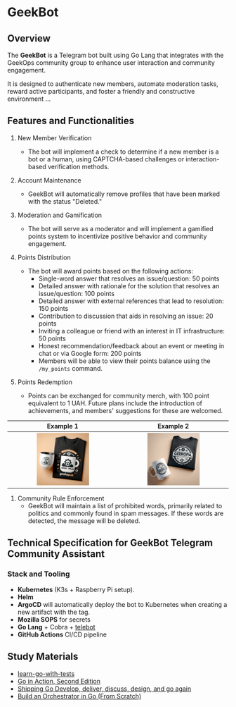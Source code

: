 # GeekBot

## Overview

The **GeekBot** is a Telegram bot built using Go Lang that integrates with the GeekOps community group to enhance user interaction and community engagement.

It is designed to authenticate new members, automate moderation tasks, reward active participants, and foster a friendly and constructive environment ...

## Features and Functionalities

1. New Member Verification
    - The bot will implement a check to determine if a new member is a bot or a human, using CAPTCHA-based challenges or interaction-based verification methods.

2. Account Maintenance
    - GeekBot will automatically remove profiles that have been marked with the status "Deleted."

3. Moderation and Gamification
    - The bot will serve as a moderator and will implement a gamified points system to incentivize positive behavior and community engagement.

4. Points Distribution
    - The bot will award points based on the following actions:
        - Single-word answer that resolves an issue/question: 50 points
        - Detailed answer with rationale for the solution that resolves an issue/question: 100 points
        - Detailed answer with external references that lead to resolution: 150 points
        - Contribution to discussion that aids in resolving an issue: 20 points
        - Inviting a colleague or friend with an interest in IT infrastructure: 50 points
        - Honest recommendation/feedback about an event or meeting in chat or via Google form: 200 points
        - Members will be able to view their points balance using the `/my_points` command.

5. Points Redemption
    - Points can be exchanged for community merch, with 100 point equivalent to 1 UAH. Future plans include the introduction of achievements, and members' suggestions for these are welcomed.

<!-- markdownlint-disable MD033 -->
| Example 1 | Example 2 |
| :---: | :---: |
| <img src=docs/images/gift-1.png width="50%" /> | <img src=docs/images/gift-2.png width="50%" /> |
<!-- markdownlint-enable MD033 -->

1. Community Rule Enforcement
    - GeekBot will maintain a list of prohibited words, primarily related to politics and commonly found in spam messages. If these words are detected, the message will be deleted.

## Technical Specification for GeekBot Telegram Community Assistant

### Stack and Tooling

- **Kubernetes** (K3s + Raspberry Pi setup).
- **Helm**
- **ArgoCD** will automatically deploy the bot to Kubernetes when creating a new artifact with the tag.
- **Mozilla SOPS** for secrets
- **Go Lang** + Cobra + [telebot](https://github.com/tucnak/telebot)
- **GitHub Actions** CI/CD pipeline

## Study Materials

- [learn-go-with-tests](https://quii.gitbook.io/learn-go-with-tests)
- [Go in Action, Second Edition](https://www.manning.com/books/go-in-action-second-edition)
- [Shipping Go Develop, deliver, discuss, design, and go again](https://www.manning.com/books/shipping-go)
- [Build an Orchestrator in Go (From Scratch)](https://www.manning.com/books/build-an-orchestrator-in-go-from-scratch)
